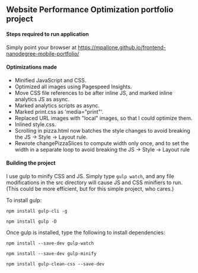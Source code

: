 ## Website Performance Optimization portfolio project

#### Steps required to run application 
Simply point your browser at https://mpallone.github.io/frontend-nanodegree-mobile-portfolio/ 

#### Optimizations made 
* Minified JavaScript and CSS.
* Optimized all images using Pagespeed Insights.
* Move CSS file references to be after inline JS, and marked inline analytics JS as async.
* Marked analytics scripts as async. 
* Marked print.css as 'media="print"'.
* Replaced URL images with "local" images, so that I could optimize them. 
* Inlined style.css. 
* Scrolling in pizza.html now batches the style changes to avoid breaking the JS -> Style -> Layout rule. 
* Rewrote changePizzaSlices to compute width only once, and to set the width in a separate loop to avoid breaking the JS -> Style -> Layout rule

#### Building the project 
I use gulp to minify CSS and JS. Simply type `gulp watch`, and any file modifications in the src directory will cause JS and CSS minifiers to run. (This could be more efficient, but for this simple project, who cares.) 

To install gulp: 

`npm install gulp-cli -g`

`npm install gulp -D`

Once gulp is installed, type the following to install dependencies: 

`npm install --save-dev gulp-watch`

`npm install --save-dev gulp-minify`

`npm install gulp-clean-css --save-dev`